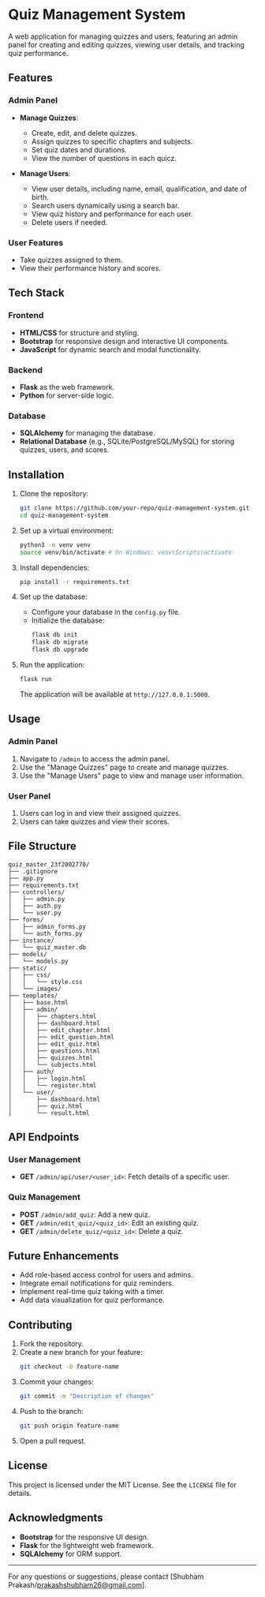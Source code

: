 # Quiz Management System

A web application for managing quizzes and users, featuring an admin panel for creating and editing quizzes, viewing user details, and tracking quiz performance.

## Features

### Admin Panel
- **Manage Quizzes**:
  - Create, edit, and delete quizzes.
  - Assign quizzes to specific chapters and subjects.
  - Set quiz dates and durations.
  - View the number of questions in each quicz.

- **Manage Users**:
  - View user details, including name, email, qualification, and date of birth.
  - Search users dynamically using a search bar.
  - View quiz history and performance for each user.
  - Delete users if needed.

### User Features
- Take quizzes assigned to them.
- View their performance history and scores.

## Tech Stack

### Frontend
- **HTML/CSS** for structure and styling.
- **Bootstrap** for responsive design and interactive UI components.
- **JavaScript** for dynamic search and modal functionality.

### Backend
- **Flask** as the web framework.
- **Python** for server-side logic.

### Database
- **SQLAlchemy** for managing the database.
- **Relational Database** (e.g., SQLite/PostgreSQL/MySQL) for storing quizzes, users, and scores.

## Installation

1. Clone the repository:
   ```bash
   git clone https://github.com/your-repo/quiz-management-system.git
   cd quiz-management-system
   ```

2. Set up a virtual environment:
   ```bash
   python3 -m venv venv
   source venv/bin/activate # On Windows: venv\Scripts\activate
   ```

3. Install dependencies:
   ```bash
   pip install -r requirements.txt
   ```

4. Set up the database:
   - Configure your database in the `config.py` file.
   - Initialize the database:
     ```bash
     flask db init
     flask db migrate
     flask db upgrade
     ```

5. Run the application:
   ```bash
   flask run
   ```
   The application will be available at `http://127.0.0.1:5000`.

## Usage

### Admin Panel
1. Navigate to `/admin` to access the admin panel.
2. Use the "Manage Quizzes" page to create and manage quizzes.
3. Use the "Manage Users" page to view and manage user information.

### User Panel
1. Users can log in and view their assigned quizzes.
2. Users can take quizzes and view their scores.

## File Structure

```
quiz_master_23f2002770/
├── .gitignore
├── app.py
├── requirements.txt
├── controllers/
│   ├── admin.py
│   ├── auth.py
│   └── user.py
├── forms/
│   ├── admin_forms.py
│   └── auth_forms.py
├── instance/
│   └── quiz_master.db
├── models/
│   └── models.py
├── static/
│   ├── css/
│   │   └── style.css
│   └── images/
├── templates/
│   ├── base.html
│   ├── admin/
│   │   ├── chapters.html
│   │   ├── dashboard.html
│   │   ├── edit_chapter.html
│   │   ├── edit_question.html
│   │   ├── edit_quiz.html
│   │   ├── questions.html
│   │   ├── quizzes.html
│   │   └── subjects.html
│   ├── auth/
│   │   ├── login.html
│   │   └── register.html
│   └── user/
│       ├── dashboard.html
│       ├── quiz.html
│       └── result.html
```

## API Endpoints

### User Management
- **GET** `/admin/api/user/<user_id>`: Fetch details of a specific user.

### Quiz Management
- **POST** `/admin/add_quiz`: Add a new quiz.
- **GET** `/admin/edit_quiz/<quiz_id>`: Edit an existing quiz.
- **GET** `/admin/delete_quiz/<quiz_id>`: Delete a quiz.

## Future Enhancements
- Add role-based access control for users and admins.
- Integrate email notifications for quiz reminders.
- Implement real-time quiz taking with a timer.
- Add data visualization for quiz performance.

## Contributing
1. Fork the repository.
2. Create a new branch for your feature:
   ```bash
   git checkout -b feature-name
   ```
3. Commit your changes:
   ```bash
   git commit -m "Description of changes"
   ```
4. Push to the branch:
   ```bash
   git push origin feature-name
   ```
5. Open a pull request.

## License
This project is licensed under the MIT License. See the `LICENSE` file for details.

## Acknowledgments
- **Bootstrap** for the responsive UI design.
- **Flask** for the lightweight web framework.
- **SQLAlchemy** for ORM support.

---
For any questions or suggestions, please contact [Shubham Prakash/prakashshubham26@gmail.com].

